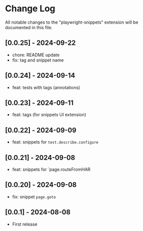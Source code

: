# Change Log

All notable changes to the "playwright-snippets" extension will be documented in this file.

## [0.0.25] - 2024-09-22

- chore: README update
- fix: tag and snippet name

## [0.0.24] - 2024-09-14

- feat: tests with tags (annotations)

## [0.0.23] - 2024-09-11

- feat: tags (for snippets UI extension)

## [0.0.22] - 2024-09-09

- feat: snippets for `test.describe.configure`

## [0.0.21] - 2024-09-08

- feat: snippets for `page.routeFromHAR

## [0.0.20] - 2024-09-08

- fix: snippet `page.goto`

## [0.0.1] - 2024-08-08

- First release
